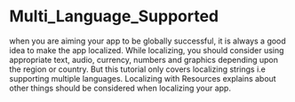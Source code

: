 # Multi_Language_Supported
when you are aiming your app to be globally successful, it is always a good idea to make the app localized.  While localizing, you should consider using appropriate text, audio, currency, numbers and graphics depending upon the region or country. But this tutorial only covers localizing strings i.e supporting multiple languages. Localizing with Resources explains about other things should be considered when localizing your app.
